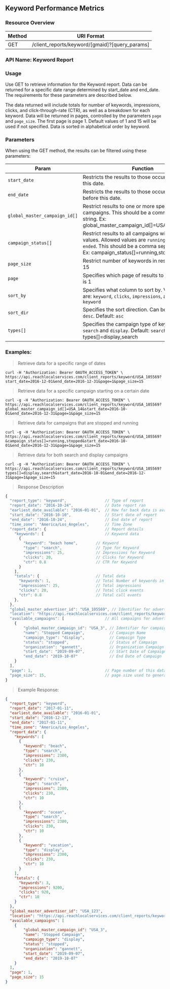 ## Keyword Performance Metrics

### Resource Overview

| Method | URI Format |
|---|---|
| GET | /client_reports/keyword/[gmaid]?[query_params] |
### API Name: Keyword Report
### Usage
Use GET to retrieve information for the Keyword report.  Data can be returned for a specific date range determined by start_date and end_date. The requirements for these parameters are described below.

The data returned will include totals for number of keywords, impressions, clicks, and click-through-rate (CTR), as well as a breakdown for each keyword.  Data will be returned in pages, controlled by the parameters `page` and `page_size`.  The first page is page 1.  Default values of 1 and 15 will be used if not specified.  Data is sorted in alphabetical order by keyword.

### Parameters

When using the GET method, the results can be filtered using these parameters:

| Param | Function |
|---|---|
|`start_date`|Restricts the results to those occurring on or after this date.|
|`end_date`|Restricts the results to those occurring on or before this date.|
|`global_master_campaign_id[]`|Restrict results to one or more specific campaigns. This should be a comma separated string. Ex: global_master_campaign_id[]=USA_123,USA_456|
|`campaign_status[]`|Restrict results to all campaigns with given status values.  Allowed values are `running`, `stopped` and `ended`. This should be a comma separated string. Ex: campaign_status[]=running,stopped|
|`page_size`|Restrict number of keywords in result.  Default is 15 |
|`page`|Specifies which page of results to return.  Default is 1 |
|`sort_by`|Specifies what column to sort by.  Valid columns are: `keyword`, `clicks`, `impressions`, and `ctr`.  Default: `keyword`|
|`sort_dir`|Specifies the sort direction.  Can be either `asc` or `desc`. Default: `asc`|
|`types[]`|Specifies the campaign type of keyword.  Can be `search` and `display`. Default: `search` Ex: types[]=display,search|

### Examples:

> Retrieve data for a specific range of dates

```
curl -H "Authorization: Bearer OAUTH_ACCESS_TOKEN" \
https://api.reachlocalservices.com/client_reports/keyword/USA_105569?start_date=2016-12-01&end_date=2016-12-31&page=1&page_size=15
```

> Retrieve data for a specific campaign starting on a certain date

```
curl -g -H "Authorization: Bearer OAUTH_ACCESS_TOKEN" \
https://api.reachlocalservices.com/client_reports/keyword/USA_105569?global_master_campaign_id[]=USA_14&start_date=2016-10-01&end_date=2016-12-31&page=1&page_size=15
```

> Retrieve data for campaigns that are stopped and running

```
curl -g -H "Authorization: Bearer OAUTH_ACCESS_TOKEN" \
https://api.reachlocalservices.com/client_reports/keyword/USA_105569?&campaign_status[]=running,stopped&start_date=2016-10-01&end_date=2016-12-31&page=1&page_size=15
```

> Retrieve data for both search and display campaigns

```
curl -g -H "Authorization: Bearer OAUTH_ACCESS_TOKEN" \
https://api.reachlocalservices.com/client_reports/keyword/USA_105569?types[]=display,search&start_date=2016-10-01&end_date=2016-12-31&page=1&page_size=15
```

> Response Description

```javascript
{
  "report_type": "keyword",                 // Type of report
  "report_date": "2016-10-24",              // Date report ran
  "earliest_date_available": "2016-01-01",  // How far back data is available
  "start_date": "2016-10-10",               // Start date of report
  "end_date": "2016-10-24",                 // End date of report
  "time_zone": "America/Los_Angeles",       // Time Zone
  "report_data": {                          // Report details
    "keywords": [                           // Keyword data
      {
        "keyword": "beach home",        // Keyword
        "type": "search",               // Type for Keyword
        "impressions": 25,              // Impressions for Keyword
        "clicks": 20,                   // Clicks for Keyword
        "ctr": 0.8                      // CTR for Keyword
      }
    ],
    "totals": {                         // Total data
      "keywords": 1,                    // Total Number of keywords in report across all pages
      "impressions": 25,                // Total impressions
      "clicks": 20,                     // Total click events
      "ctr": 0.8                        // Total call events
    },
  },
  "global_master_advertiser_id": "USA_105569", // Identifier for advertiser
  "location": "https://api.reachlocalservices.com/client_reports/keyword/USA_105569?campaign_cycle=45&global_master_campaign_id[]=USA_14&page=1&page_size=15",
  "available_campaigns": [                  // All campaigns for advertiser
    {
        "global_master_campaign_id": "USA_3", // Identifier for campaign
        "name": "Stopped Campaign",           // Campaign Name
        "campaign_type": "display",           // Campaign Type
        "status": "stopped",                  // Status of Campaign
        "organization": "gannett",            // Organization Campaign is from
        "start_date": "2019-09-07",           // Start Date of Campaign
        "end_date": "2019-10-07"              // End Date of Campaign
    }
  ],
  "page": 1,                                // Page number of this data
  "page_size": 15,                          // page size used to generate this data
}

```

> Example Response:

```json
{
  "report_type": "keyword",
  "report_date": "2017-01-11",
  "earliest_date_available": "2016-01-01",
  "start_date": "2016-12-13",
  "end_date": "2017-01-11",
  "time_zone": "America/Los_Angeles",
  "report_data": {
    "keywords": [
      {
        "keyword": "beach",
        "type": "search",
        "impressions": 2300,
        "clicks": 230,
        "ctr": 10
      },
      {
        "keyword": "cruise",
        "type": "search",
        "impressions": 2300,
        "clicks": 230,
        "ctr": 10
      },
      {
        "keyword": "ocean",
        "type": "search",
        "impressions": 2300,
        "clicks": 230,
        "ctr": 10
      },
      {
        "keyword": "vacation",
        "type": "display",
        "impressions": 2300,
        "clicks": 230,
        "ctr": 10
      }
    ],
    "totals": {
      "keywords": 3,
      "impressions": 9200,
      "clicks": 920,
      "ctr": 10
    }
  },
  "global_master_advertiser_id": "USA_123",
  "location": "https://api.reachlocalservices.com/client_reports/keyword/USA_123?interval_type=day&number_of_intervals=30&range=custom&status%5B%5D=stopped&page=1&page_size=15",
  "available_campaigns": [
    {
        "global_master_campaign_id": "USA_3",
        "name": "Stopped Campaign",
        "campaign_type": "display",
        "status": "stopped",
        "organization": "gannett",
        "start_date": "2019-09-07",
        "end_date": "2019-10-07"
    }
  ],
  "page": 1,
  "page_size": 15
}
```
